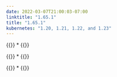 ```yaml
---
date: 2022-03-07T21:00:03-07:00
linktitle: "1.65.1"
title: "1.65.1"
kubernetes: "1.20, 1.21, 1.22, and 1.23"
---
```


{{<features>}}
*
{{</features>}}

{{<changes>}}
*
{{</changes>}}

{{<fixes>}}
*
{{</fixes>}}
